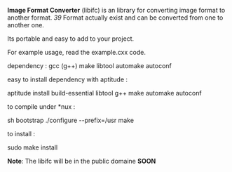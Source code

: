 
**Image Format Converter** (libifc) is an library for converting image format to another format.
_39_ Format actually exist and can be converted from one to another one.

Its portable and easy to add to your project.

For example usage, read the example.cxx code.

dependency :
gcc (g++)
make
libtool
automake
autoconf

easy to install dependency with aptitude :

aptitude install build-essential libtool g++ make automake autoconf

to compile under *nux :

sh bootstrap
./configure --prefix=/usr
make

to install :

sudo make install

**Note**: The libifc will be in the public domaine **SOON**

